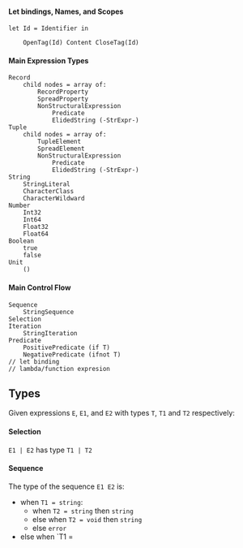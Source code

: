 #### Let bindings, Names, and Scopes
```
let Id = Identifier in

    OpenTag(Id) Content CloseTag(Id)

```



#### Main Expression Types
```
Record
    child nodes = array of:
        RecordProperty
        SpreadProperty
        NonStructuralExpression
            Predicate
            ElidedString (-StrExpr-)
Tuple
    child nodes = array of:
        TupleElement
        SpreadElement
        NonStructuralExpression
            Predicate
            ElidedString (-StrExpr-)
String
    StringLiteral
    CharacterClass
    CharacterWildward
Number
    Int32
    Int64
    Float32
    Float64
Boolean
    true
    false
Unit
    ()
```

#### Main Control Flow
```
Sequence
    StringSequence
Selection
Iteration
    StringIteration
Predicate
    PositivePredicate (if T)
    NegativePredicate (ifnot T)
// let binding
// lambda/function expresion
```




## Types

Given expressions `E`, `E1`, and `E2` with types `T`, `T1` and `T2` respectively:

#### Selection
`E1 | E2` has type `T1 | T2`

#### Sequence
The type of the sequence `E1 E2` is:
- when `T1 = string`:
    - when `T2 = string` then `string`
    - else when `T2 = void` then `string`
    - else `error`
- else when `T1 = 


